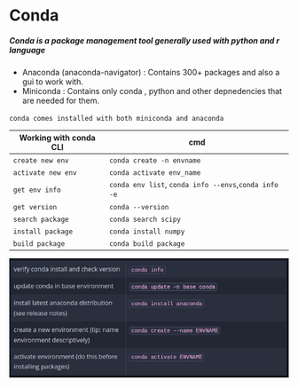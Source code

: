 # Conda
##### Conda is a package management tool generally used with python and r language 
* Anaconda (anaconda-navigator) : Contains 300+ packages and also a gui to work with.
* Miniconda : Contains only conda , python and other depnedencies that are needed for them.

`conda comes installed with both miniconda and anaconda`

|Working with conda CLI| cmd |
|---|---
`create new env` | `conda create -n envname` |
`activate new env` | `conda activate env_name`|
`get env info` | `conda env list`, `conda info --envs`,`conda info -e`
`get version` | `conda --version`
`search package` | `conda search scipy`
`install package` | `conda install numpy`
`build package` | `conda build package`

![idea](AIML/conda1.png)
